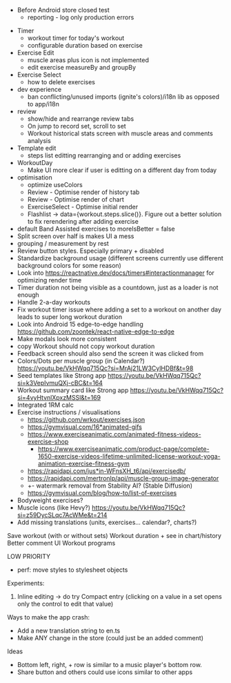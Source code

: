 - Before Android store closed test
  - reporting - log only production errors

* Timer
  - workout timer for today's workout
  - configurable duration based on exercise
* Exercise Edit
  - muscle areas plus icon is not implemented
  - edit exercise measureBy and groupBy
* Exercise Select
  - how to delete exercises
* dev experience
  - ban conflicting/unused imports (ignite's colors)/i18n lib as opposed to app/i18n
* review
  - show/hide and rearrange review tabs
  - On jump to record set, scroll to set
  - Workout historical stats screen with muscle areas and comments analysis
* Template edit
  - steps list editting rearranging and or adding exercises
* WorkoutDay
  - Make UI more clear if user is editting on a different day from today
* optimisation
  - optimize useColors
  - Review - Optimise render of history tab
  - Review - Optimise render of chart
  - ExerciseSelect - Optimise initial render
  - Flashlist -> data={workout.steps.slice()}. Figure out a better solution to fix rerendering after adding exercise
* default Band Assisted exercises to moreIsBetter = false
* Split screen over half is makes UI a mess
* grouping / measurement by rest
* Review button styles. Especially primary + disabled
* Standardize background usage (different screens currently use different background colors for some reason)
* Look into https://reactnative.dev/docs/timers#interactionmanager for optimizing render time
* Timer duration not being visible as a countdown, just as a loader is not enough
* Handle 2-a-day workouts
* Fix workout timer issue where adding a set to a workout on another day leads to super long workout duration
* Look into Android 15 edge-to-edge handling https://github.com/zoontek/react-native-edge-to-edge
* Make modals look more consistent
* copy Workout should not copy workout duration
* Feedback screen should also send the screen it was clicked from
* Colors/Dots per muscle group (in Calendar?) https://youtu.be/VkHWqq715Qc?si=MrAj21LW3CylHDBf&t=98
* Seed templates like Strong app https://youtu.be/VkHWqq715Qc?si=k3VepIvmuQXj-cBC&t=164
* Workout summary card like Strong app https://youtu.be/VkHWqq715Qc?si=4vyHtvnlXpxzMSSl&t=169
* Integrated 1RM calc
* Exercise instructions / visualisations
  - https://github.com/wrkout/exercises.json
  - https://gymvisual.com/16*animated-gifs
  - https://www.exerciseanimatic.com/animated-fitness-videos-exercise-shop
    - https://www.exerciseanimatic.com/product-page/complete-1650-exercise-videos-lifetime-unlimited-license-workout-yoga-animation-exercise-fitness-gym
  - https://rapidapi.com/jus*in-WFnsXH_t6/api/exercisedb/
  - https://rapidapi.com/mertronlp/api/muscle-group-image-generator
  - +- watermark removal from Stability AI? (Stable Diffusion)
  - https://gymvisual.com/blog/how-to/list-of-exercises
* Bodyweight exercises?
* Muscle icons (like Hevy?) https://youtu.be/VkHWqq715Qc?si=z59DycSLqc7AcWMe&t=214
* Add missing translations (units, exercises... calendar?, charts?)

Save workout (with or without sets)
Workout duration + see in chart/history
Better comment UI
Workout programs

LOW PRIORITY

- perf: move styles to stylesheet objects

Experiments:

1. Inline editing -> do try
   Compact entry (clicking on a value in a set opens only the control to edit that value)

Ways to make the app crash:

- Add a new translation string to en.ts
- Make ANY change in the store (could just be an added comment)

Ideas

- Bottom left, right, + row is similar to a music player's bottom row.
- Share button and others could use icons similar to other apps
